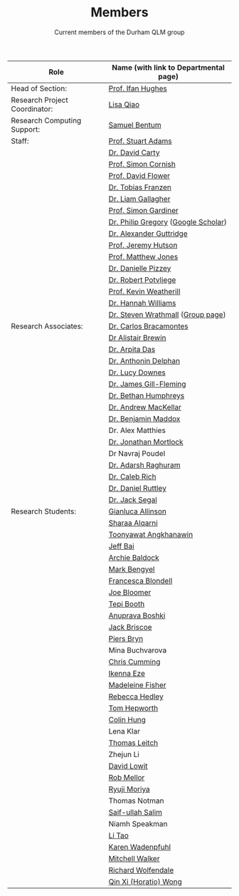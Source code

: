 ﻿---
layout: page
title: Members 
subtitle: Current members of the Durham QLM group
---
|Role|	Name (with link to Departmental page)|
|---|---|
|Head of Section:	|[Prof. Ifan Hughes](https://www.durham.ac.uk/staff/i-g-hughes/)|
|Research Project Coordinator:	|[Lisa Qiao](https://www.durham.ac.uk/staff/liang-qiao/)|
|Research Computing Support:	|[Samuel Bentum](https://www.durham.ac.uk/staff/samuel-bentum/)|
|Staff:	|[Prof. Stuart Adams](https://www.durham.ac.uk/staff/c-s-adams/)|
|   |[Dr. David Carty](https://www.durham.ac.uk/staff/david-carty/)|
|	|[Prof. Simon Cornish](https://www.durham.ac.uk/staff/s-l-cornish/)|
|	|[Prof. David Flower](https://www.durham.ac.uk/staff/david-flower/)|
|   |[Dr. Tobias Franzen](https://www.durham.ac.uk/staff/tobias-franzen/)|
|   |[Dr. Liam Gallagher](https://www.durham.ac.uk/staff/liam-a-gallagher/)|
|	|[Prof. Simon Gardiner](https://www.durham.ac.uk/staff/s-a-gardiner/)|
|   |[Dr. Philip Gregory](gregory) ([Google Scholar](https://scholar.google.co.uk/citations?user=lI9XargAAAAJ&hl=en))|
|   |[Dr. Alexander Guttridge](https://www.durham.ac.uk/staff/alexander-guttridge/)|
|   |[Prof. Jeremy Hutson](https://www.durham.ac.uk/staff/j-m-hutson/)|
|	|[Prof. Matthew Jones](https://www.durham.ac.uk/staff/m-p-a-jones/)|
|   |[Dr. Danielle Pizzey](https://www.durham.ac.uk/staff/danielle-boddy/)|
|	|[Dr. Robert Potvliege](https://www.durham.ac.uk/staff/r-m-potvliege/)|
|	|[Prof. Kevin Weatherill](https://www.durham.ac.uk/staff/k-j-weatherill/)|
|	|[Dr. Hannah Williams](https://www.durham.ac.uk/staff/hannah-williams4/)|
|	|[Dr. Steven Wrathmall](https://www.durham.ac.uk/staff/s-a-wrathmall/) ([Group page](saw))|
|Research Associates:   |[Dr. Carlos Bracamontes](https://www.durham.ac.uk/staff/carlos-bracamontes/)|
| |[Dr Alistair Brewin](https://www.durham.ac.uk/staff/alistair-brewin/)|
|   |[Dr. Arpita Das](https://www.durham.ac.uk/staff/arpita-das/)|
|   |[Dr. Anthonin Delphan](https://www.durham.ac.uk/staff/anthonin-delphan/)|
|   |[Dr. Lucy Downes](https://www.durham.ac.uk/staff/lucy-downes/)|
|   |[Dr. James Gill-Fleming](https://www.durham.ac.uk/staff/james-p-fleming/)|
|   |[Dr. Bethan Humphreys](https://www.durham.ac.uk/staff/bethan-humphreys/)|
|   |[Dr. Andrew MacKellar](https://www.durham.ac.uk/staff/andrew-r-mackellar/)|
|   |[Dr. Benjamin Maddox](https://www.durham.ac.uk/staff/benjamin-p-maddox/)|
|   |Dr. Alex Matthies|
|   |[Dr. Jonathan Mortlock](https://www.durham.ac.uk/staff/jonathan-m-mortlock/)|
| |Dr Navraj Poudel|
|   |[Dr. Adarsh Raghuram](https://www.durham.ac.uk/staff/adarsh-p-raghuram/)|
|   |[Dr. Caleb Rich](https://www.durham.ac.uk/staff/caleb-j-rich/)|
|   |[Dr. Daniel Ruttley](https://www.durham.ac.uk/staff/daniel-k-ruttley/)|
|   |[Dr. Jack Segal](https://www.durham.ac.uk/staff/jack-d-segal/)|
|Research Students:   |[Gianluca Allinson](https://www.durham.ac.uk/staff/gianluca-allinson/)|
|   |[Sharaa Alqarni](https://www.durham.ac.uk/staff/sharaa-alqarni/)|
|   |[Toonyawat Angkhanawin](https://www.durham.ac.uk/staff/toonyawat-angkhanawin/)|
|   |[Jeff Bai](https://www.durham.ac.uk/staff/songlin-bai/)|
|   |[Archie Baldock](https://www.durham.ac.uk/staff/archie-baldock/)|
|   |[Mark Bengyel](https://www.durham.ac.uk/staff/mark-bengyel/)|
|   |[Francesca Blondell](https://www.durham.ac.uk/staff/francesca-m-blondell/)|
|   |[Joe Bloomer](https://www.durham.ac.uk/staff/joe-t-bloomer/)|
|   |[Tepi Booth](https://www.durham.ac.uk/staff/imhotep-t-booth/)|
| |[Anuprava Boshki](https://www.durham.ac.uk/staff/anuprava-bokshi/)|
|   |[Jack Briscoe](https://www.durham.ac.uk/staff/jack-d-briscoe/)|
| |[Piers Bryn](https://www.durham.ac.uk/staff/piers-t-bryn/)|
| |Mina Buchvarova|
|   |[Chris Cumming](https://www.durham.ac.uk/staff/chris-d-cumming/)|
| |[Ikenna Eze](https://www.durham.ac.uk/staff/ikenna-a-eze/)|
|   |[Madeleine Fisher](https://www.durham.ac.uk/staff/madeleine-fisher/)|
|   |[Rebecca Hedley](https://www.durham.ac.uk/staff/rebecca-hedley/)|
|   |[Tom Hepworth](https://www.durham.ac.uk/staff/tom-hepworth/)|
| |[Colin Hung](https://www.durham.ac.uk/staff/colin-l-hung/)|
| |Lena Klar|
| |[Thomas Leitch](https://www.durham.ac.uk/staff/thomas-w-leitch/)|
| |Zhejun Li|
|   |[David Lowit](https://www.durham.ac.uk/staff/david-lowit/)|
| |[Rob Mellor](https://www.durham.ac.uk/staff/robert-mellor/)|
|   |[Ryuji Moriya](https://www.durham.ac.uk/staff/ryuji-moriya/)|
| |Thomas Notman|
|   |[Saif-ullah Salim](https://www.durham.ac.uk/staff/saif-ullah-k-salim/)|
| |Niamh Speakman|
|   |[Li Tao](https://www.durham.ac.uk/staff/li-tao/)|
|   |[Karen Wadenpfuhl](https://www.durham.ac.uk/staff/karen-wadenpfuhl/)|
|   |[Mitchell Walker](https://www.durham.ac.uk/staff/mitchell-j-walker/)|
| |[Richard Wolfendale](https://www.durham.ac.uk/staff/richard-g-wolfendale/)|
|   |[Qin Xi (Horatio) Wong](https://www.durham.ac.uk/staff/qin-x-wong/)|
